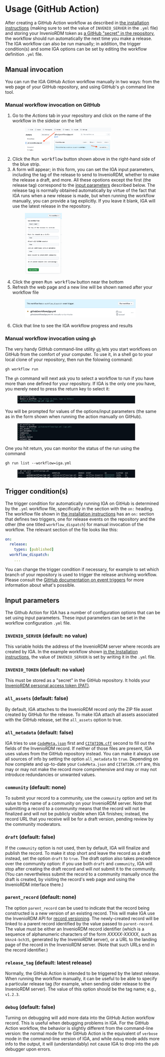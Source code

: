 # Usage (GitHub Action)

After creating a GitHub Action workflow as described in [the installation instructions](installation.md#iga-as-a-github-action) (making sure to set the value of `INVENIO_SERVER` in the `.yml` file) and storing your InvenioRDM token as [a GitHub "secret" in the repository](quick-start.md#configuring-a-github-action), the workflow should run automatically the next time you make a release. The IGA workflow can also be run manually; in addition, the trigger condition(s) and some IGA options can be set by editing the workflow definition `.yml` file.

## Manual invocation

You can run the IGA GitHub Action workflow manually in two ways: from the web page of your GitHub repository, and using GitHub's `gh` command line tool.

### Manual workflow invocation on GitHub

1. Go to the _Actions_ tab in your repository and click on the name of the workflow in the sidebar on the left<figure><img src="_static/media/github-run-workflow.png" width="70%"></figure>
2. Click the <kbd>Run workflow</kbd> button shown above in the right-hand side of the blue strip.
3. A form will appear; in this form, you can set the IGA input parameters, including the tag of the release to send to InvenioRDM, whether to make the release a draft, and more. All these opotions except the first (the release tag) correspond to the [input parameters](#input-parameters) described below. The release tag is normally obtained automatically by virtue of the fact that IGA runs when a new release is made, but when running the workflow manually, you can provide a tag explicitly. If you leave it blank, IGA will use the latest release in the repository.<figure><img src="_static/media/github-workflow-options.png" width="30%"></figure>
4. Click the green <kbd>Run workflow</kbd> button near the bottom
5. Refresh the web page and a new line will be shown named after your workflow file<figure><img src="_static/media/github-running-workflow.png" width="90%"></figure>
6. Click that line to see the IGA workflow progress and results

### Manual workflow invocation using `gh`

The very handy GitHub command-line utility [`gh`](https://cli.github.com) lets you start workflows on GitHub from the comfort of your computer. To use it, in a shell go to your local clone of your repository, then run the folowing command:
```shell
gh workflow run
```

The `gh` command will next ask you to select a workflow to run if you have more than one defined for your repository. If IGA is the only one you have, you merely need to press the return key to select it:
<figure><img src="_static/media/gh-workflow-run.png" width="90%"></figure>

You will be prompted for values of the options/input parameters (the same as in the form shown when running the action manually on GitHub).
<figure><img src="_static/media/gh-workflow-run-options.png" width="90%"></figure>

One you hit return, you can monitor the status of the run using the command
```shell
gh run list --workflow=iga.yml
```
<figure><img src="_static/media/gh-workflow-list.png" width="90%"></figure>


## Trigger condition(s)

The trigger condition for automatically running IGA on GitHub is determined by the `.yml` workflow file, specifically in the section with the `on:` heading. The workflow file shown in [the installation instructions](installation.md#iga-as-a-github-action) has an `on:` section that defines two triggers, one for release events on the repository and the other (the one titled `workflow_dispatch`) for manual invocation of the workflow. The relevant section of the file looks like this:
```yaml
on:
  release:
    types: [published]
  workflow_dispatch:
    ...
```

You can change the trigger condition if necessary, for example to set which branch of your repository is used to trigger the release archiving workflow. Please consult the [GitHub documentation on event triggers](https://docs.github.com/en/actions/using-workflows/triggering-a-workflow#using-events-to-trigger-workflows) for more information about what's possible.


## Input parameters

The Github Action for IGA has a number of configuration options that can be set using input parameters. These input parameters can be set in the workflow configuration `.yml` file.

### `INVENIO_SERVER` (default: no value)

This variable holds the address of the InvenioRDM server where records are created by IGA. In the example workflow shown [in the Installation instructions](installation.md#iga-as-a-github-action), the value of `INVENIO_SERVER` is set by writing it in the `.yml` file.

### `INVENIO_TOKEN` (default: no value)

This must be stored as a "secret" in the GitHub repository. It holds your [InvenioRDM personal access token (PAT)](quick-start.md#getting-an-inveniordm-token). 

### `all_assets` (default: false)

By default, IGA attaches to the InvenioRDM record _only_ the ZIP file asset created by GitHub for the release. To make IGA attach all assets associated with the GitHub release, set the `all_assets` option to true.

### `all_metadata` (default: false)

IGA tries to use [`CodeMeta.json`](https://codemeta.github.io) first and [`CITATION.cff`](https://citation-file-format.github.io) second to fill out the fields of the InvenioRDM record. If neither of those files are present, IGA uses values from the GitHub repository instead. You can make it always use all sources of info by setting the option `all_metadata` to `true`. Depending on how complete and up-to-date your `CodeMeta.json` and `CITATION.cff` are, this may or may not make the record more comprehensive and may or may not introduce redundancies or unwanted values.

### `community` (default: none)

To submit your record to a community, use the `community` option and set its value to the name of a community on your InvenioRDM server. Note that submitting a record to a community means that the record will not be finalized and will not be publicly visible when IGA finishes; instead, the record URL that you receive will be for a draft version, pending review by the community moderators.

### `draft` (default: false)

If the `community` option is not used, then by default, IGA will finalize and publish the record. To make it stop short and leave the record as a draft instead, set the option `draft` to `true`. The draft option also takes precedence over the community option: if you use both `draft` and `community`, IGA will stop after creating the draft record and will _not_ submit it to the community.  (You can nevertheless submit the record to a community manually once the draft is created, by visiting the record's web page and using the InvenioRDM interface there.)

### `parent_record` (default: none)

The option `parent_record` can be used to indicate that the record being constructed is a new version of an existing record. This will make IGA use the InvenioRDM API for [record versioning](https://inveniordm.docs.cern.ch/releases/versions/version-v2.0.0/#versioning-support). The newly-created record will be linked to a parent record identified by the value passed to `parent-record`. The value must be either an InvenioRDM record identifier (which is a sequence of alphanumeric characters of the form _XXXXX-XXXXX_, such as `bknz4-bch35`, generated by the InvenioRDM server), or a URL to the landing page of the record in the InvenioRDM server. (Note that such URLs end in the record identifier.)

### `release_tag` (default: latest release)

Normally, the GitHub Action is intended to be triggered by the latest release. When running the workflow manually, it can be useful to be able to specify a particular release tag (for example, when sending older release to the InvenioRDM server). The value of this option should be the tag name; e.g., `v1.2.3`.


### `debug` (default: false)

Turning on debugging will add more data into the GitHub Action workflow record. This is useful when debugging problems in IGA. For the GitHub Action workflow, the behavior is slightly different from the command-line version: the normal mode for the GitHub Action is the equivalent of `verbose` mode in the command-line version of IGA, and while `debug` mode adds more info to the output, it will (understandably) not cause IGA to drop into the `pdb` debugger upon errors.
